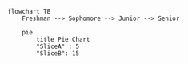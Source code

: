 ``` mermaid
flowchart TB
    Freshman --> Sophomore --> Junior --> Senior
```
``` mermaid
    pie
        title Pie Chart
        "SliceA" : 5
        "SliceB": 15 
```